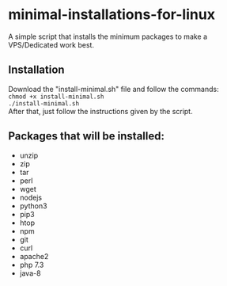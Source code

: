 # minimal-installations-for-linux
A simple script that installs the minimum packages to make a VPS/Dedicated work best.

## Installation
Download the "install-minimal.sh" file and follow the commands:<br/>
`chmod +x install-minimal.sh`<br/>
`./install-minimal.sh`<br/>
After that, just follow the instructions given by the script.

## Packages that will be installed:
- unzip
- zip
- tar
- perl
- wget
- nodejs
- python3
- pip3
- htop
- npm
- git
- curl
- apache2
- php 7.3
- java-8

